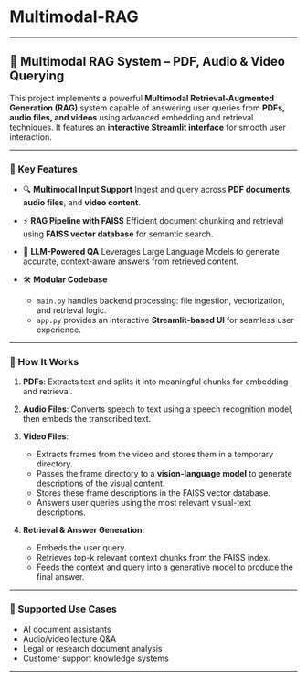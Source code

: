 # Multimodal-RAG

---

## 🚀 Multimodal RAG System – PDF, Audio & Video Querying

This project implements a powerful **Multimodal Retrieval-Augmented Generation (RAG)** system capable of answering user queries from **PDFs, audio files, and videos** using advanced embedding and retrieval techniques. It features an **interactive Streamlit interface** for smooth user interaction.

---

### 📌 Key Features

* 🔍 **Multimodal Input Support**
  Ingest and query across **PDF documents**, **audio files**, and **video content**.

* ⚡ **RAG Pipeline with FAISS**
  Efficient document chunking and retrieval using **FAISS vector database** for semantic search.

* 🤖 **LLM-Powered QA**
  Leverages Large Language Models to generate accurate, context-aware answers from retrieved content.

* 🛠️ **Modular Codebase**

  * `main.py` handles backend processing: file ingestion, vectorization, and retrieval logic.
  * `app.py` provides an interactive **Streamlit-based UI** for seamless user experience.

---

### 🧠 How It Works

1. **PDFs**: Extracts text and splits it into meaningful chunks for embedding and retrieval.
2. **Audio Files**: Converts speech to text using a speech recognition model, then embeds the transcribed text.
3. **Video Files**:

   * Extracts frames from the video and stores them in a temporary directory.
   * Passes the frame directory to a **vision-language model** to generate descriptions of the visual content.
   * Stores these frame descriptions in the FAISS vector database.
   * Answers user queries using the most relevant visual-text descriptions.
4. **Retrieval & Answer Generation**:

   * Embeds the user query.
   * Retrieves top-k relevant context chunks from the FAISS index.
   * Feeds the context and query into a generative model to produce the final answer.

---

### 🧪 Supported Use Cases

* AI document assistants
* Audio/video lecture Q\&A
* Legal or research document analysis
* Customer support knowledge systems

---
